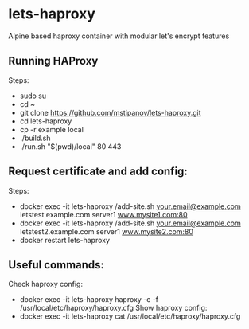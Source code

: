 # lets-haproxy
Alpine based haproxy container with modular let's encrypt features

## Running HAProxy
Steps:
* sudo su
* cd ~
* git clone https://github.com/mstipanov/lets-haproxy.git
* cd lets-haproxy
* cp -r example local
* ./build.sh
* ./run.sh "$(pwd)/local" 80 443

## Request certificate and add config:
Steps:
* docker exec -it lets-haproxy /add-site.sh your.email@example.com letstest.example.com server1 www.mysite1.com:80
* docker exec -it lets-haproxy /add-site.sh your.email@example.com letstest2.example.com server1 www.mysite2.com:80
* docker restart lets-haproxy

## Useful commands:
Check haproxy config:
* docker exec -it lets-haproxy haproxy -c -f /usr/local/etc/haproxy/haproxy.cfg
Show haproxy config:
* docker exec -it lets-haproxy cat /usr/local/etc/haproxy/haproxy.cfg
